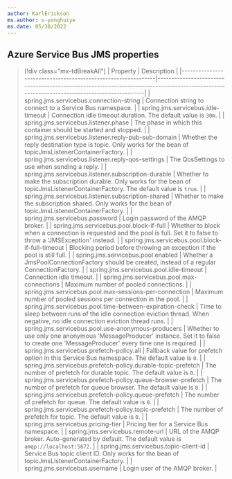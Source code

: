 ```yaml
---
author: KarlErickson
ms.author: v-yonghuiye
ms.date: 05/30/2022
---
```


## Azure Service Bus JMS properties

> [!div class="mx-tdBreakAll"]
> | Property                                                     | Description                                                                                                                               |
> |--------------------------------------------------------------|-------------------------------------------------------------------------------------------------------------------------------------------|
> | spring.jms.servicebus.connection-string                      | Connection string to connect to a Service Bus namespace.                                                                                  |
> | spring.jms.servicebus.idle-timeout                           | Connection idle timeout duration. The default value is `30m`.                                                                             |
> | spring.jms.servicebus.listener.phase                         | The phase in which this container should be started and stopped.                                                                          |
> | spring.jms.servicebus.listener.reply-pub-sub-domain          | Whether the reply destination type is topic. Only works for the bean of topicJmsListenerContainerFactory.                                 |
> | spring.jms.servicebus.listener.reply-qos-settings            | The QosSettings to use when sending a reply.                                                                                              |
> | spring.jms.servicebus.listener.subscription-durable          | Whether to make the subscription durable. Only works for the bean of topicJmsListenerContainerFactory. The default value is `true`.       |
> | spring.jms.servicebus.listener.subscription-shared           | Whether to make the subscription shared. Only works for the bean of topicJmsListenerContainerFactory.                                     |
> | spring.jms.servicebus.password                               | Login password of the AMQP broker.                                                                                                        |
> | spring.jms.servicebus.pool.block-if-full                     | Whether to block when a connection is requested and the pool is full. Set it to false to throw a 'JMSException' instead.                  |
> | spring.jms.servicebus.pool.block-if-full-timeout             | Blocking period before throwing an exception if the pool is still full.                                                                   |
> | spring.jms.servicebus.pool.enabled                           | Whether a JmsPoolConnectionFactory should be created, instead of a regular ConnectionFactory.                                             |
> | spring.jms.servicebus.pool.idle-timeout                      | Connection idle timeout.                                                                                                                  |
> | spring.jms.servicebus.pool.max-connections                   | Maximum number of pooled connections.                                                                                                     |
> | spring.jms.servicebus.pool.max-sessions-per-connection       | Maximum number of pooled sessions per connection in the pool.                                                                             |
> | spring.jms.servicebus.pool.time-between-expiration-check     | Time to sleep between runs of the idle connection eviction thread. When negative, no idle connection eviction thread runs.                |
> | spring.jms.servicebus.pool.use-anonymous-producers           | Whether to use only one anonymous 'MessageProducer' instance. Set it to false to create one 'MessageProducer' every time one is required. |
> | spring.jms.servicebus.prefetch-policy.all                    | Fallback value for prefetch option in this Service Bus namespace. The default value is `0`.                                               |
> | spring.jms.servicebus.prefetch-policy.durable-topic-prefetch | The number of prefetch for durable topic. The default value is `0`.                                                                       |
> | spring.jms.servicebus.prefetch-policy.queue-browser-prefetch | The number of prefetch for queue browser. The default value is `0`.                                                                       |
> | spring.jms.servicebus.prefetch-policy.queue-prefetch         | The number of prefetch for queue. The default value is `0`.                                                                               |
> | spring.jms.servicebus.prefetch-policy.topic-prefetch         | The number of prefetch for topic. The default value is `0`.                                                                               |
> | spring.jms.servicebus.pricing-tier                           | Pricing tier for a Service Bus namespace.                                                                                                 |
> | spring.jms.servicebus.remote-url                             | URL of the AMQP broker. Auto-generated by default. The default value is `amqp://localhost:5672`.                                          |
> | spring.jms.servicebus.topic-client-id                        | Service Bus topic client ID. Only works for the bean of topicJmsListenerContainerFactory.                                                 |
> | spring.jms.servicebus.username                               | Login user of the AMQP broker.                                                                                                            |
